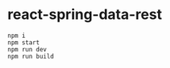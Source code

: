 react-spring-data-rest
======================

```fish
npm i
npm start
npm run dev
npm run build
```

